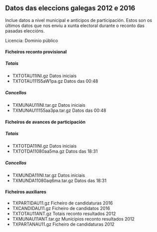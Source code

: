 

## Datos das eleccions galegas 2012 e 2016
Inclue datos a nivel municipal e anticipos de participación. Estos son os últimos datos que nos enviu a xunta electoral durante o reconto das pasadas eleccións.

Licencia: Dominio público


#### Ficheiros reconto provisional

##### Totais

*   TXTOTAU11INI.gz Datos iniciais
*   TXTOTAU11155aW1pa.gz Datos das 00:48

##### Concellos

*   TXMUNAU11INI.tar.gz Datos iniciais
*   TXMUNAU11155aa3pa.tar.gz Datos das 00:48

#### Ficheiros de avances de participación

##### Totais

*   TXTOTDA11INI.gz Datos iniciais
*   TXTOTDA11080aa5ma.gz Datos das 18:31

##### Concellos

*   TXMUNDA11INI.tar.gz Datos iniciais
*   TXMUNDA11080aq6ma.tar.gz Datos das 18:31

#### Ficheiros auxiliares

*   TXPARTIDAU11.gz Ficheiro de candidaturas 2016
*   TXCANDIDAU11.gz Ficheiro de candidatos 2016
*   TXTOTAU11ANT.gz Totais reconto resultados 2012
*   TXMUNAU11ANT.tar.gz Municipios reconto resultados 2012
*   TXPARTANAU11.gz Ficheiro de candidaturas 2012



